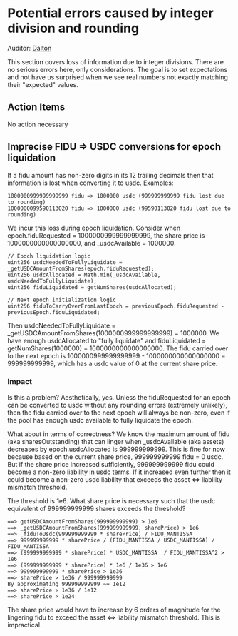 # Potential errors caused by integer division and rounding

Auditor: [Dalton](https://github.com/daltyboy11)

This section covers loss of information due to integer divisions. There are no serious errors here,
only considerations. The goal is to set expectations and not have us surprised when we see real
numbers not exactly matching their "expected" values.

## Action Items

No action necessary

## Imprecise FIDU => USDC conversions for epoch liquidation

If a fidu amount has non-zero digits in its 12 trailing decimals then that information is lost
when converting it to usdc. Examples:

```
1000000999999999999 fidu => 1000000 usdc (999999999999 fidu lost due to rounding)
1000000099590113020 fidu => 1000000 usdc (99590113020 fidu lost due to rounding)
```

We incur this loss during epoch liquidation. Consider when epoch.fiduRequested = 1000000999999999999,
the share price is 1000000000000000000, and \_usdcAvailable = 1000000.

```
// Epoch liquidation logic
uint256 usdcNeededToFullyLiquidate = _getUSDCAmountFromShares(epoch.fiduRequested);
uint256 usdcAllocated = Math.min(_usdcAvailable, usdcNeededToFullyLiquidate);
uint256 fiduLiquidated = getNumShares(usdcAllocated);

// Next epoch initialization logic
uint256 fiduToCarryOverFromLastEpoch = previousEpoch.fiduRequested - previousEpoch.fiduLiquidated;
```

Then usdcNeededToFullyLiquidate = \_getUSDCAmountFromShares(1000000999999999999) = 1000000. We have enough
usdcAllocated to "fully liquidate" and fiduLiquidated = getNumShares(1000000) = 1000000000000000000. The
fidu carried over to the next epoch is 1000000999999999999 - 1000000000000000000 = 999999999999, which has
a usdc value of 0 at the current share price.

### Impact

Is this a problem? Aesthetically, yes. Unless the fiduRequested for an epoch
can be converted to usdc without any rounding errors (extremely unlikely), then the fidu carried over to the
next epoch will always be non-zero, even if the pool has enough usdc available to fully liquidate the epoch.

What about in terms of correctness? We know the maximum amount of fidu (aka sharesOutstanding) that can linger
when \_usdcAvailable (aka assets) decreases by epoch.usdcAllocated is 999999999999. This is fine for now because
based on the current share price, 999999999999 fidu = 0 usdc. But if the share price increased sufficiently,
999999999999 fidu could become a non-zero liability in usdc terms. If it increased even further then it could become
a non-zero usdc liability that exceeds the asset <=> liability mismatch threshold.

The threshold is 1e6. What share price is necessary such that the usdc equivalent of 999999999999 shares exceeds the
threshold?

```
==> getUSDCAmountFromShares(999999999999) > 1e6
==> _getUSDCAmountFromShares(999999999999, sharePrice) > 1e6
==> _fiduToUsdc(999999999999 * sharePrice) / FIDU_MANTISSA
==> 999999999999 * sharePrice / (FIDU_MANTISSA / USDC_MANTISSA) / FIDU_MANTISSA
==> (999999999999 * sharePrice) * USDC_MANTISSA  / FIDU_MANTISSA^2 > 1e6
==> (999999999999 * sharePrice) * 1e6 / 1e36 > 1e6
==> 999999999999 * sharePrice > 1e36
==> sharePrice > 1e36 / 999999999999
By approximating 999999999999 ~= 1e12
==> sharePrice > 1e36 / 1e12
==> sharePrice > 1e24
```

The share price would have to increase by 6 orders of magnitude for the lingering fidu to exceed the
asset <=> liability mismatch threshold. This is impractical.
